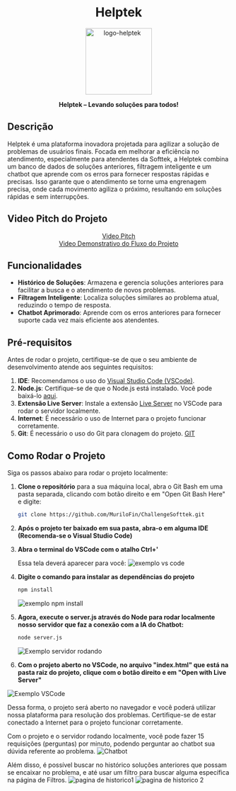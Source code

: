 
<div align="center">
   <h1>Helptek</h1>
   
  <img src="https://github.com/user-attachments/assets/c716b303-d3d4-43fc-8190-08230df0a7e0" alt="logo-helptek" height="150"><br>

  
  **Helptek – Levando soluções para todos!**
</div>



## Descrição

Helptek é uma plataforma inovadora projetada para agilizar a solução de problemas de usuários finais. Focada em melhorar a eficiência no atendimento, especialmente para atendentes da Softtek, a Helptek combina um banco de dados de soluções anteriores, filtragem inteligente e um chatbot que aprende com os erros para fornecer respostas rápidas e precisas. Isso garante que o atendimento se torne uma engrenagem precisa, onde cada movimento agiliza o próximo, resultando em soluções rápidas e sem interrupções.

## Video Pitch do Projeto

<div align="center">
         <a href="https://youtu.be/u2cKK3KzYfg" target="_blank" >Video Pitch</a><br>
           <a href="https://youtu.be/Gw9QmrTnLfk" target="_blank" >Video Demonstrativo do Fluxo do Projeto</a>
</div>



## Funcionalidades

- **Histórico de Soluções**: Armazena e gerencia soluções anteriores para facilitar a busca e o atendimento de novos problemas.
- **Filtragem Inteligente**: Localiza soluções similares ao problema atual, reduzindo o tempo de resposta.
- **Chatbot Aprimorado**: Aprende com os erros anteriores para fornecer suporte cada vez mais eficiente aos atendentes.

## Pré-requisitos

Antes de rodar o projeto, certifique-se de que o seu ambiente de desenvolvimento atende aos seguintes requisitos:

1. **IDE**: Recomendamos o uso do [Visual Studio Code (VSCode)](https://code.visualstudio.com/).
2. **Node.js**: Certifique-se de que o Node.js está instalado. Você pode baixá-lo [aqui](https://nodejs.org/).
3. **Extensão Live Server**: Instale a extensão [Live Server](https://marketplace.visualstudio.com/items?itemName=ritwickdey.LiveServer) no VSCode para rodar o servidor localmente.
4. **Internet**: É necessário o uso de Internet para o projeto funcionar corretamente.
5. **Git**: É necessário o uso do Git para clonagem do projeto. [GIT](https://git-scm.com/downloads)
   
## Como Rodar o Projeto

Siga os passos abaixo para rodar o projeto localmente:

1. **Clone o repositório** para a sua máquina local, abra o Git Bash em uma pasta separada, clicando com botão direito e em "Open Git Bash Here" e digite:
   ```bash
   git clone https://github.com/MuriloFin/ChallengeSofttek.git
   ```

2. **Após o projeto ter baixado em sua pasta, abra-o em alguma IDE (Recomenda-se o Visual Studio Code)**


4. **Abra o terminal do VSCode com o atalho Ctrl+'**

      Essa tela deverá aparecer para você:
   ![exemplo vs code](https://github.com/user-attachments/assets/1d7aaca7-ed42-4136-a88d-ed9261643d0c)



6. **Digite o comando para instalar as dependências do projeto**
   ```bash
   npm install
   ```
  
   ![exemplo npm install](https://github.com/user-attachments/assets/620edbcb-bdbd-4bf3-b187-0ac79a05da64)


7. **Agora, execute o server.js através do Node para rodar localmente nosso servidor que faz a conexão com a IA do Chatbot:**
   ```bash
   node server.js
   ```

   ![Exemplo servidor rodando](https://github.com/user-attachments/assets/addaacd8-c65a-4e72-8a25-5bfa97824907)


8. **Com o projeto aberto no VSCode, no arquivo "index.html" que está na pasta raiz do projeto, clique com o botão direito e em "Open with Live Server"**
   
![Exemplo VSCode](https://github.com/user-attachments/assets/0f2bd07e-28d1-493c-92b5-9cbf6844eb48)


Dessa forma, o projeto será aberto no navegador e você poderá utilizar nossa plataforma para resolução dos problemas. 
Certifique-se de estar conectado a Internet para o projeto funcionar corretamente.

Com o projeto e o servidor rodando localmente, você pode fazer 15 requisições (perguntas) por minuto, podendo perguntar ao chatbot sua dúvida referente ao problema.
![Chatbot](https://github.com/user-attachments/assets/9f67b55f-71c8-482d-b012-edd2eb042246)


Além disso, é possível buscar no histórico soluções anteriores que possam se encaixar no problema, e até usar um filtro para buscar alguma específica na página de Filtros.
![pagina de historico1](https://github.com/user-attachments/assets/c9b668c0-8fbf-4c8e-b2dd-8c6f5616d17d)
![pagina de historico 2](https://github.com/user-attachments/assets/32bf9fc5-38db-4dcb-937d-22eb75cadaf0)


